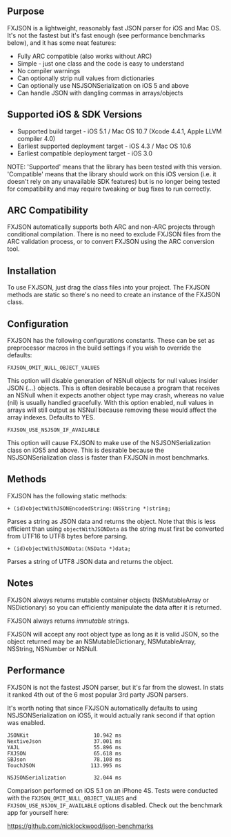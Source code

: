 Purpose
--------------

FXJSON is a lightweight, reasonably fast JSON parser for iOS and Mac OS. It's not the fastest but it's fast enough (see performance benchmarks below), and it has some neat features:

- Fully ARC compatible (also works without ARC)
- Simple - just one class and the code is easy to understand
- No compiler warnings
- Can optionally strip null values from dictionaries
- Can optionally use NSJSONSerialization on iOS 5 and above
- Can handle JSON with dangling commas in arrays/objects


Supported iOS & SDK Versions
-----------------------------

* Supported build target - iOS 5.1 / Mac OS 10.7 (Xcode 4.4.1, Apple LLVM compiler 4.0)
* Earliest supported deployment target - iOS 4.3 / Mac OS 10.6
* Earliest compatible deployment target - iOS 3.0

NOTE: 'Supported' means that the library has been tested with this version. 'Compatible' means that the library should work on this iOS version (i.e. it doesn't rely on any unavailable SDK features) but is no longer being tested for compatibility and may require tweaking or bug fixes to run correctly.


ARC Compatibility
------------------

FXJSON automatically supports both ARC and non-ARC projects through conditional compilation. There is no need to exclude FXJSON files from the ARC validation process, or to convert FXJSON using the ARC conversion tool.


Installation
---------------

To use FXJSON, just drag the class files into your project. The FXJSON methods are static so there's no need to create an instance of the FXJSON class.


Configuration
-----------------

FXJSON has the following configurations constants. These can be set as preprocessor macros in the build settings if you wish to override the defaults:

    FXJSON_OMIT_NULL_OBJECT_VALUES
    
This option will disable generation of NSNull objects for null values insider JSON {...} objects. This is often desirable because a program that receives an NSNull when it expects another object type may crash, whereas no value (nil) is usually handled gracefully. With this option enabled, null values in arrays will still output as NSNull because removing these would affect the array indexes. Defaults to YES.

    FXJSON_USE_NSJSON_IF_AVAILABLE
    
This option will cause FXJSON to make use of the NSJSONSerialization class on iOS5 and above. This is desirable because the NSJSONSerialization class is faster than FXJSON in most benchmarks.


Methods
----------------

FXJSON has the following static methods:

    + (id)objectWithJSONEncodedString:(NSString *)string;

Parses a string as JSON data and returns the object. Note that this is less efficient than using `objectWithJSONData` as the string must first be converted from UTF16 to UTF8 bytes before parsing.

    + (id)objectWithJSONData:(NSData *)data;

Parses a string of UTF8 JSON data and returns the object.

	
Notes
----------------

FXJSON always returns mutable container objects (NSMutableArray or NSDictionary) so you can efficiently manipulate the data after it is returned.

FXJSON always returns *immutable* strings.

FXJSON will accept any root object type as long as it is valid JSON, so the object returned may be an NSMutableDictionary, NSMutableArray, NSString, NSNumber or NSNull.


Performance
-----------------

FXJSON is not the fastest JSON parser, but it's far from the slowest. In stats it ranked 4th out of the 6 most popular 3rd party JSON parsers.

It's worth noting that since FXJSON automatically defaults to using NSJSONSerialization on iOS5, it would actually rank second if that option was enabled.

    JSONKit                     10.942 ms
    NextiveJson                 37.001 ms
    YAJL                        55.896 ms
    FXJSON                      65.618 ms
    SBJson                      78.108 ms
    TouchJSON                  113.995 ms
    
    NSJSONSerialization         32.044 ms

Comparison performed on iOS 5.1 on an iPhone 4S. Tests were conducted with the `FXJSON_OMIT_NULL_OBJECT_VALUES` and `FXJSON_USE_NSJON_IF_AVAILABLE` options disabled. Check out the benchmark app for yourself here:

https://github.com/nicklockwood/json-benchmarks
